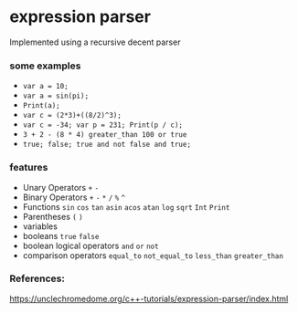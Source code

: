 # expression parser

Implemented using a recursive decent parser

### some examples
- `var a = 10;`
- `var a = sin(pi);`
- `Print(a);`
- `var c = (2*3)+((8/2)^3);`
- `var c = -34; var p = 231; Print(p / c);`
- `3 + 2 - (8 * 4) greater_than 100 or true`
- `true; false; true and not false and true;`

### features  
- Unary Operators `+` `-`
- Binary Operators `+` `-` `*` `/` `%` `^`
- Functions `sin` `cos` `tan` `asin` `acos` `atan` `log` `sqrt` `Int` `Print`
- Parentheses  `(` `)`  
- variables
- booleans `true` `false`
- boolean logical operators `and` `or` `not`
- comparison operators `equal_to` `not_equal_to` `less_than` `greater_than`

### References:  
https://unclechromedome.org/c++-tutorials/expression-parser/index.html
